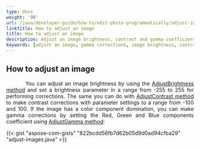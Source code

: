 ```yaml
---
type: docs
weight: '90'
url: /java/developer-guide/how-to/edit-photo-programmatically/adjust-image
linktitle: How to adjust an image
title: How to adjust an image
description: Adjust an image brightness, contrast and gamma coefficient. Gamma corrections.
keywords: [adjust an image, gamma corrections, image brightness, contrast corrections]
---
```


## How to adjust an image

<p align='justify'>
&nbsp;&nbsp;&nbsp;&nbsp;&nbsp;&nbsp;&nbsp;&nbsp;
You can adjust an image brightness by using the
<a href="https://reference.aspose.com/imaging/java/com.aspose.imaging/rasterimage/#adjustBrightness-int-">AdjustBrightness method</a> and set a brightness parameter in a range from -255 to 255 for performing corrections. The same you can do with
<a href="https://reference.aspose.com/imaging/java/com.aspose.imaging/rasterimage/#adjustContrast-float-">AdjustContrast method</a> to make contrast corrections with parameter settings to a range from -100 and 100. If the image has a color component domination, you can make gamma corrections by setting the Red, Green and Blue components coefficient using
<a href="https://reference.aspose.com/imaging/java/com.aspose.imaging/rasterimage/#adjustGamma-float-float-float-">AdjustGamma method</a>:
</p>

{{< gist "aspose-com-gists" "822bcdd56fb7d62b05d9d0ad94cfba29" "adjust-images.java" >}}
